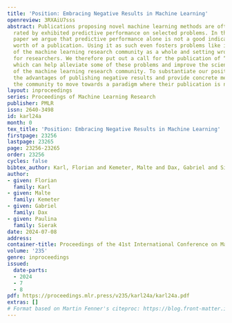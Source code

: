 ```yaml
---
title: 'Position: Embracing Negative Results in Machine Learning'
openreview: 3RXAiU7sss
abstract: Publications proposing novel machine learning methods are often primarily
  rated by exhibited predictive performance on selected problems. In this position
  paper we argue that predictive performance alone is not a good indicator for the
  worth of a publication. Using it as such even fosters problems like inefficiencies
  of the machine learning research community as a whole and setting wrong incentives
  for researchers. We therefore put out a call for the publication of “negative” results,
  which can help alleviate some of these problems and improve the scientific output
  of the machine learning research community. To substantiate our position, we present
  the advantages of publishing negative results and provide concrete measures for
  the community to move towards a paradigm where their publication is normalized.
layout: inproceedings
series: Proceedings of Machine Learning Research
publisher: PMLR
issn: 2640-3498
id: karl24a
month: 0
tex_title: 'Position: Embracing Negative Results in Machine Learning'
firstpage: 23256
lastpage: 23265
page: 23256-23265
order: 23256
cycles: false
bibtex_author: Karl, Florian and Kemeter, Malte and Dax, Gabriel and Sierak, Paulina
author:
- given: Florian
  family: Karl
- given: Malte
  family: Kemeter
- given: Gabriel
  family: Dax
- given: Paulina
  family: Sierak
date: 2024-07-08
address:
container-title: Proceedings of the 41st International Conference on Machine Learning
volume: '235'
genre: inproceedings
issued:
  date-parts:
  - 2024
  - 7
  - 8
pdf: https://proceedings.mlr.press/v235/karl24a/karl24a.pdf
extras: []
# Format based on Martin Fenner's citeproc: https://blog.front-matter.io/posts/citeproc-yaml-for-bibliographies/
---
```


